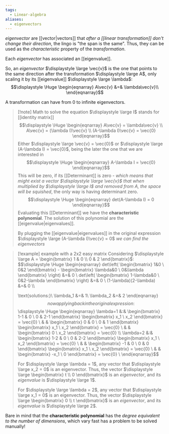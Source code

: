 ```yaml
---
tags:
  - Linear-algebra
aliases:
  - eigenvectors
---
```

*eigenvector* are [[vector|vectors]] that *after a [[linear transformation]] don't change their direction*, the lingo is "the span is the same". Thus, they can be used as the *characteristic* property of the *transformation*.

Each *eigenvector* has associated an [[eigenvalue]].

So, an *eigenvector* $\displaystyle \large \vec{v}$ is the one that points to the same direction after the transformation $\displaystyle \large A$, only scaling it by its [[eigenvalue]] $\displaystyle \large \lambda$:
$$\displaystyle \Huge \begin{eqnarray} 
A\vec{v} &=& \lambda\vec{v}\\
\end{eqnarray}$$

A transformation can have from 0 to infinite eigenvectors.

>[!note] Math to solve the equation
>$\displaystyle \large I$ stands for [[identity matrix]]
>$$\displaystyle \Huge \begin{eqnarray} 
>A\vec{v} = \lambda\vec{v} \\
>A\vec{v} = (\lambda I)\vec{v} \\
>(A-\lambda I)\vec{v} = \vec{0}
>\end{eqnarray}$$
>Either $\displaystyle \large \vec{v} = \vec{0}$  or $\displaystyle \large (A-\lambda I) = \vec{0}$, being the later the one that we are interested in
>$$\displaystyle \Huge \begin{eqnarray} 
>A-\lambda I = \vec{0}
>\end{eqnarray}$$
>This will be zero, if its [[Determinant]] is zero - *which means that might exist a vector $\displaystyle \large \vec{v}$ that when multiplied by $\displaystyle \large I$ and removed from A, the space will be squished*, the only way is having determinant zero. 
>$$\displaystyle \Huge \begin{eqnarray} 
>det(A-\lambda I) = 0
>\end{eqnarray}$$
>Evaluating this [[Determinant]] we have the **characteristic polynomial**. The solution of this polynomial are the [[eigenvalue|eigenvalues]].
>
>By plugging the [[eigenvalue|eigenvalues]] in the original expression $\displaystyle \large (A-\lambda I)\vec{v} = 0$ *we can find the eigenvectors*

>[!example] example with a 2x2 easy matrix
> Considering $\displaystyle \large A = \begin{bmatrix} 1 & 0 \\ 0 & 2 \end{bmatrix}$:
>$$\displaystyle \Huge \begin{eqnarray} 
>det\left(
>\begin{bmatrix} 1&0 \\ 0&2 \end{bmatrix} - 
>\begin{bmatrix} \lambda&0 \\ 0&\lambda \end{bmatrix}
>\right) &=& 0
>\\
>det\left(
>\begin{bmatrix} 1-\lambda&0 \\ 0&2-\lambda \end{bmatrix}
>\right) &=& 0
>\\
>(1-\lambda)(2-\lambda) &=& 0 \\\\
>
>\text{solutions:}\\
>\lambda_1 &=& 1\\
>\lambda_2 &=& 2
>\end{eqnarray}$$ 
>now applying back in the original expression:
>$$\displaystyle \Huge \begin{eqnarray} 
>\lambda=1 &:& 
>\begin{bmatrix} 1-1 & 0 \\ 0 & 2-1 \end{bmatrix}
>\begin{bmatrix} x_1 \\ x_2 \end{bmatrix} = \vec{0}
>\\ & & 
>\begin{bmatrix} 0 & 0 \\ 0 & 1 \end{bmatrix}
>\begin{bmatrix} x_1 \\ x_2 \end{bmatrix} = \vec{0}
>\\ & &
>\begin{bmatrix} 0 \\ x_2 \end{bmatrix} = \vec{0}
>\\\\
>\lambda=2 &:& 
>\begin{bmatrix} 1-2 & 0 \\ 0 & 2-2 \end{bmatrix}
>\begin{bmatrix} x_1 \\ x_2 \end{bmatrix} = \vec{0}
>\\ & & 
>\begin{bmatrix} -1 & 0 \\ 0 & 0 \end{bmatrix}
>\begin{bmatrix} x_1 \\ x_2 \end{bmatrix} = \vec{0}
>\\ & &
>\begin{bmatrix} -x_1 \\ 0 \end{bmatrix} = \vec{0}
>\\
>\end{eqnarray}$$
>
>For $\displaystyle \large \lambda = 1$, any vector that $\displaystyle \large x_2 = 0$ is an eigenvector. Thus, the vector $\displaystyle \large \begin{bmatrix} t \\ 0 \end{bmatrix}$ is an *eigenvector*, and its *eigenvalue* is $\displaystyle \large 1$.
>
>For $\displaystyle \large \lambda = 2$, any vector that $\displaystyle \large x_1 = 0$ is an eigenvector. Thus, the vector $\displaystyle \large \begin{bmatrix} 0 \\ t \end{bmatrix}$ is an *eigenvector*, and its *eigenvalue* is $\displaystyle \large 2$.

Bare in mind that the **characteristic polynomial** has the *degree equivalent to the number of dimensions*, which vary fast has a problem to be solved manually!